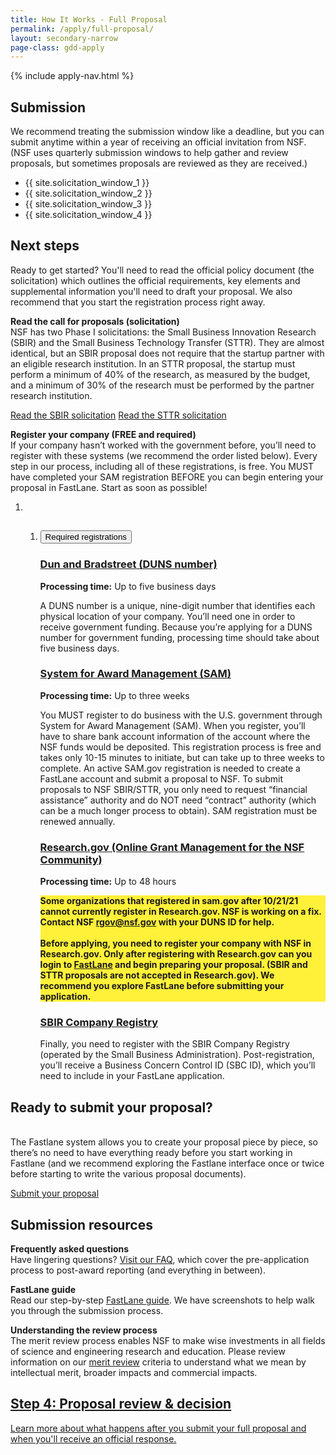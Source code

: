 ```yaml
---
title: How It Works - Full Proposal
permalink: /apply/full-proposal/
layout: secondary-narrow
page-class: gdd-apply
---
```

<head>
  <script type="text/javascript">
setTimeout(function(){var a=document.createElement("script");
var b=document.getElementsByTagName("script")[0];
a.src=document.location.protocol+"//script.crazyegg.com/pages/scripts/0041/5508.js?"+Math.floor(new Date().getTime()/3600000);
a.async=true;a.type="text/javascript";b.parentNode.insertBefore(a,b)}, 1);
</script>
</head>

{% include apply-nav.html %}
<section class="usa-section full-bleed-bg">
  <h2>Submission</h2>
  <p>We recommend treating the submission window like a deadline, but you can submit anytime within a year of receiving an official invitation from NSF. (NSF uses quarterly submission windows to help gather and review proposals, but sometimes proposals are reviewed as they are received.)</p>
  <ul>
    <li>{{ site.solicitation_window_1 }}</li>
    <li>{{ site.solicitation_window_2 }}</li>
    <li>{{ site.solicitation_window_3 }}</li>
    <li>{{ site.solicitation_window_4 }}</li>
  </ul>
</section>

<section class="usa-section full-bleed-bg--lightblue">
  <h2>Next steps</h2>
  <p>Ready to get started? You'll need to read the official policy document (the solicitation) which outlines the official requirements, key elements and supplemental information you'll need to draft your proposal. We also recommend that you start the registration process right away.</p>
  <p><b>Read the call for proposals (solicitation)</b>
    <br>NSF has two Phase I solicitations: the Small Business Innovation Research (SBIR) and the Small Business Technology Transfer (STTR). They are almost identical, but an SBIR proposal does not require that the startup partner with an eligible research institution. In an STTR proposal, the startup must perform a minimum of 40% of the research, as measured by the budget, and a minimum of 30% of the research must be performed by the partner research institution.</p>
  <p>
    <a class="usa-button usa-button-secondary"
        href="{{ site.data.solicitations['SBIR'].url }}" target="_blank">Read the SBIR solicitation</a>
    <a class="usa-button usa-button-secondary"
        href="{{ site.data.solicitations['STTR'].url }}" target="_blank">Read the STTR solicitation</a>
  </p>
  <p><b>Register your company (FREE and required)</b>
    <br>If your company hasn’t worked with the government before, you’ll need to register with these systems (we recommend the order listed below).  Every step in our process, including all of these registrations, is free.  You MUST have completed your SAM registration BEFORE you can begin entering your proposal in FastLane. Start as soon as possible!
  </p>
  <ol class="timeline timeline__no-numbers">
    <li class="timeline-step">
      <ol class="usa-accordion">
        <li class="step " value="">
          <!-- https://github.com/18F/nsf-sbir/blob/dev/_includes/components/accordion-item.html -->
          <h2><button class="usa-accordion-button" aria-expanded="true" aria-controls="required-registrations">
              Required registrations
            </button></h2>
          <div id="required-registrations" class="usa-accordion-content" aria-hidden="false">
            <!-- https://github.com/18F/nsf-sbir/blob/dev/_timeline/step-3.md -->
            <h3 id="dun-and-bradstreet-duns-number"><a href="https://www.dnb.com/duns-number/get-a-duns.html"
                target="_blank">Dun and Bradstreet (DUNS number)</a></h3>
            <p><strong>Processing time:</strong> Up to five business days</p>
            <p>A DUNS number is a unique, nine-digit number that identifies each physical location of your company.
              You’ll need one in order to receive government funding. Because you’re applying for a DUNS number for
              government funding, processing time should take about five business days.</p>
            <h3 id="system-for-award-management-sam"><a href="https://www.sam.gov/SAM/" target="_blank">System for
                Award Management (SAM)</a></h3>
            <p><strong>Processing time:</strong> Up to three weeks</p>
            <p>You MUST register to do business with the U.S. government through System for Award Management (SAM). When you register, you’ll have to share bank account information of the account where the NSF funds would be deposited. This registration process is free and takes only 10-15 minutes to initiate, but can take up to three weeks to complete. An active SAM.gov registration is needed to create a FastLane account and submit a proposal to NSF. To submit proposals to NSF SBIR/STTR, you only need to request “financial assistance” authority and do NOT need “contract” authority (which can be a much longer process to obtain).  SAM registration must be renewed annually.</p>            
            <h3 id="researchgov-online-grant-management-for-the-nsf-community"><a
                href="https://www.research.gov/research-portal/appmanager/base/desktop?_nfpb=true&amp;_pageLabel=research_home_page"
                target="_blank">Research.gov (Online Grant Management for the NSF Community)</a></h3>
            <p><strong>Processing time:</strong> Up to 48 hours</p>
            <p style="background-color:#fff039;"><strong>
            Some organizations that registered in sam.gov after 10/21/21 cannot currently register in Research.gov. NSF is working on a fix. 
              Contact NSF <a href="mailto:rgov@nsf.gov">rgov@nsf.gov</a> with your DUNS ID for help.<br><br>
            Before applying, you need to register your company with NSF in Research.gov. Only after registering
              with Research.gov can you login to <a href="https://www.fastlane.nsf.gov/" target="_blank">FastLane</a>
              and begin preparing your proposal. (SBIR and STTR proposals are not accepted in Research.gov). We
              recommend you explore FastLane before submitting your application.</strong>
            </p>
            <h3 id="sbir-company-registry"><a href="http://sbir.gov/registration" target="_blank">SBIR Company
                Registry</a></h3>
            <p>Finally, you need to register with the SBIR Company Registry (operated by the Small Business
              Administration). Post-registration, you’ll receive a Business Concern Control ID (SBC ID), which you’ll
              need to include in your FastLane application.</p>
          </div>
        </li>
      </ol>
    </li>
  </ol>
</section>

<section class="usa-section full-bleed-bg">
  <h2>Ready to submit your proposal?</h2>
   <p>
       <br>The Fastlane system allows you to create your proposal piece by piece, so there’s no need to have everything ready before you start working in Fastlane (and we recommend exploring the Fastlane interface once or twice before starting to write the various proposal documents).</p>
  <a class="usa-button usa-button-secondary" href="https://www.fastlane.nsf.gov/">Submit your proposal</a>
  
</section>

<section class="usa-section full-bleed-bg--lightblue">
  <h2>Submission resources</h2>
   <p><b>Frequently asked questions</b>
    <br>Have lingering questions? <a href="https://www.nsf.gov/pubs/2021/nsf21060/nsf21060.jsp">Visit our FAQ</a>, which cover the pre-application process to post-award reporting (and
    everything in between).
  </p>
  <p><b>FastLane guide</b>
    <br>Read our step-by-step <a href="{{ site.baseurl }}/fastlane/">FastLane guide</a>. We have screenshots to help walk you through the submission process.
  </p>
  <p><b>Understanding the review process</b>
    <br>The merit review
      process enables NSF to make wise investments in all fields of science and engineering research and
    education. Please review information on our <a href="{{ site.baseurl }}/resources/review/merit-review/">merit review</a> criteria to understand what we mean by intellectual merit, broader impacts and commercial impacts. <br>
  </p>
</section>

<section class="usa-section full-bleed-bg">
  <div class="step-banner">
    <a class="step-banner__content" href="{{ site.baseurl }}/apply/review-decision/">
      <h2>Step 4: Proposal review & decision</h2>
      <p>Learn more about what happens after you submit your full proposal and when you'll receive an official response.</p>
    </a>
  </div>
</section>
